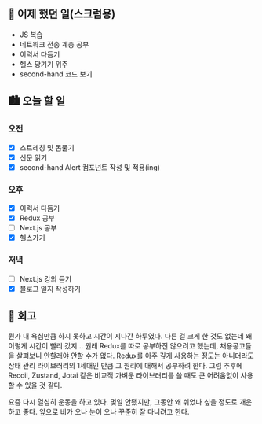 ## 🌃 어제 했던 일(스크럼용)

- JS 복습
- 네트워크 전송 계층 공부
- 이력서 다듬기
- 헬스 당기기 위주
- second-hand 코드 보기

## 🏙️ 오늘 할 일

### 오전

- [x] 스트레칭 및 몸풀기
- [x] 신문 읽기
- [x] second-hand Alert 컴포넌트 작성 및 적용(ing)

### 오후

- [x] 이력서 다듬기
- [x] Redux 공부
- [ ] Next.js 공부
- [x] 헬스가기

### 저녁

- [ ] Next.js 강의 듣기
- [x] 블로그 일지 작성하기

## 🌆 회고

뭔가 내 욕심만큼 하지 못하고 시간이 지나간 하루였다. 다른 걸 크게 한 것도 없는데 왜 이렇게 시간이 빨리 갔지...
원래 Redux를 따로 공부하진 않으려고 했는데, 채용공고들을 살펴보니 안할래야 안할 수가 없다. Redux를 아주 깊게 사용하는 정도는 아니더라도 상태 관리 라이브러리의
1세대인 만큼 그 원리에 대해서 공부하려 한다. 그럼 추후에 Recoil, Zustand, Jotai 같은 비교적 가벼운 라이브러리를 쓸 때도 큰 어려움없이 사용할 수 있을 것 같다.

요즘 다시 열심히 운동을 하고 있다. 몇일 안됐지만, 그동안 왜 쉬었나 싶을 정도로 개운하고 좋다. 앞으로 비가 오나 눈이 오나 꾸준히 잘 다니려고 한다.